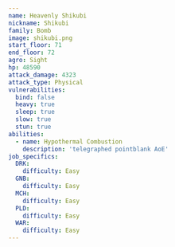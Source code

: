 ```yaml
---
name: Heavenly Shikubi
nickname: Shikubi
family: Bomb
image: shikubi.png
start_floor: 71
end_floor: 72
agro: Sight
hp: 48590
attack_damage: 4323
attack_type: Physical
vulnerabilities:
  bind: false
  heavy: true
  sleep: true
  slow: true
  stun: true
abilities:
  - name: Hypothermal Combustion
    description: 'telegraphed pointblank AoE'
job_specifics:
  DRK:
    difficulty: Easy
  GNB:
    difficulty: Easy
  MCH:
    difficulty: Easy
  PLD:
    difficulty: Easy
  WAR:
    difficulty: Easy
---
```

